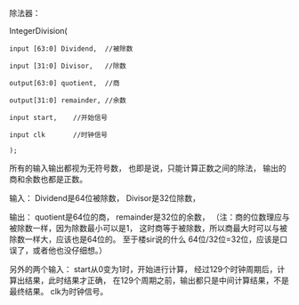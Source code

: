 除法器：

IntegerDivision(

	input [63:0] Dividend,  //被除数
	
	input [31:0] Divisor,   //除数
	
	output[63:0] quotient,  //商
	
	output[31:0] remainder, //余数
	
	input start,    //开始信号
	
	input clk       //时钟信号
	
	);

所有的输入输出都视为无符号数，
也即是说，只能计算正数之间的除法，
输出的商和余数也都是正数。


输入：
Dividend是64位被除数，
Divisor是32位除数，

输出：
quotient是64位的商，
remainder是32位的余数，
（注：商的位数理应与被除数一样，因为除数最小可以是1，
这时商等于被除数，所以商最大时可以与被除数一样大，应该也是64位的。
至于楼sir说的什么 64位/32位=32位，应该是口误了，或者他也没仔细想。）

另外的两个输入：
start从0变为1时，开始进行计算，
经过129个时钟周期后，计算出结果，此时结果才正确，
在129个周期之前，输出都只是中间计算结果，不是最终结果。
clk为时钟信号。
